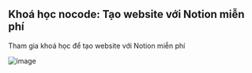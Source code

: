 ## Khoá học nocode: Tạo website với Notion miễn phí

Tham gia khoá học để tạo website với Notion miễn phí 

![image](https://github.com/ngvanlyy/niviki-notion-template/assets/106430258/ea06a114-5af7-42aa-b0d0-6267b39b5951)

